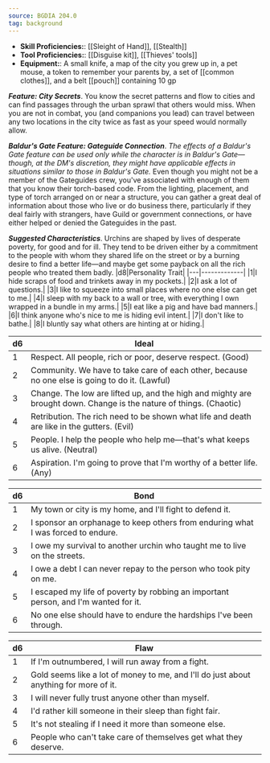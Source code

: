 ```yaml
---
source: BGDIA 204.0
tag: background
---
```



- **Skill Proficiencies:**: [[Sleight of Hand]], [[Stealth]]
- **Tool Proficiencies:**: [[Disguise kit]], [[Thieves' tools]]
- **Equipment:**: A small knife, a map of the city you grew up in, a pet mouse, a token to remember your parents by, a set of [[common clothes]], and a belt [[pouch]] containing 10 gp


**_Feature: City Secrets_**. You know the secret patterns and flow to cities and can find passages through the urban sprawl that others would miss. When you are not in combat, you (and companions you lead) can travel between any two locations in the city twice as fast as your speed would normally allow.

**_Baldur's Gate Feature: Gateguide Connection_**. _The effects of a Baldur's Gate feature can be used only while the character is in Baldur's Gate—though, at the DM's discretion, they might have applicable effects in situations similar to those in Baldur's Gate._
Even though you might not be a member of the Gateguides crew, you've associated with enough of them that you know their torch-based code. From the lighting, placement, and type of torch arranged on or near a structure, you can gather a great deal of information about those who live or do business there, particularly if they deal fairly with strangers, have Guild or government connections, or have either helped or denied the Gateguides in the past.

**_Suggested Characteristics_**. Urchins are shaped by lives of desperate poverty, for good and for ill. They tend to be driven either by a commitment to the people with whom they shared life on the street or by a burning desire to find a better life—and maybe get some payback on all the rich people who treated them badly.
|d8|Personality Trait|
|---|-------------|
|1|I hide scraps of food and trinkets away in my pockets.|
|2|I ask a lot of questions.|
|3|I like to squeeze into small places where no one else can get to me.|
|4|I sleep with my back to a wall or tree, with everything I own wrapped in a bundle in my arms.|
|5|I eat like a pig and have bad manners.|
|6|I think anyone who's nice to me is hiding evil intent.|
|7|I don't like to bathe.|
|8|I bluntly say what others are hinting at or hiding.|

|d6|Ideal|
|---|-------------|
|1|Respect. All people, rich or poor, deserve respect. (Good)|
|2|Community. We have to take care of each other, because no one else is going to do it. (Lawful)|
|3|Change. The low are lifted up, and the high and mighty are brought down. Change is the nature of things. (Chaotic)|
|4|Retribution. The rich need to be shown what life and death are like in the gutters. (Evil)|
|5|People. I help the people who help me—that's what keeps us alive. (Neutral)|
|6|Aspiration. I'm going to prove that I'm worthy of a better life. (Any)|

|d6|Bond|
|---|-------------|
|1|My town or city is my home, and I'll fight to defend it.|
|2|I sponsor an orphanage to keep others from enduring what I was forced to endure.|
|3|I owe my survival to another urchin who taught me to live on the streets.|
|4|I owe a debt I can never repay to the person who took pity on me.|
|5|I escaped my life of poverty by robbing an important person, and I'm wanted for it.|
|6|No one else should have to endure the hardships I've been through.|

|d6|Flaw|
|---|-------------|
|1|If I'm outnumbered, I will run away from a fight.|
|2|Gold seems like a lot of money to me, and I'll do just about anything for more of it.|
|3|I will never fully trust anyone other than myself.|
|4|I'd rather kill someone in their sleep than fight fair.|
|5|It's not stealing if I need it more than someone else.|
|6|People who can't take care of themselves get what they deserve.|

